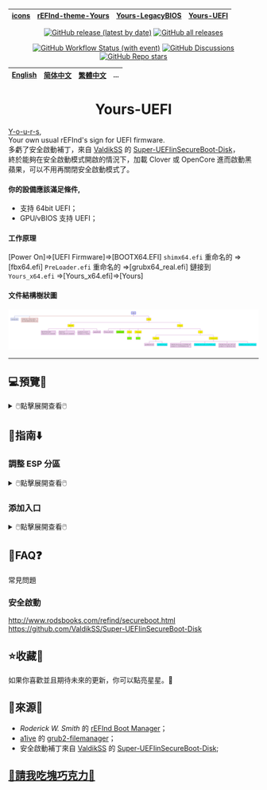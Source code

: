 [icons](https://github.com/M-L-P/icons)|[rEFInd-theme-Yours](https://github.com/M-L-P/rEFInd-theme-Yours)|[Yours-LegacyBIOS](https://github.com/M-L-P/Yours-LegacyBIOS)|[Yours-UEFI](https://github.com/M-L-P/Yours-UEFI)
-|-|-|-

<div align="center">

[![GitHub release (latest by date)](https://img.shields.io/github/v/release/M-L-P/Yours-UEFI)](https://github.com/M-L-P/Yours-UEFI/releases/latest)
[![GitHub all releases](https://img.shields.io/github/downloads/M-L-P/Yours-UEFI/total)](https://github.com/M-L-P/Yours-UEFI/releases)

[![GitHub Workflow Status (with event)](https://img.shields.io/github/actions/workflow/status/M-L-P/Yours-UEFI/%E6%89%93%E5%8C%85.yml)](https://github.com/M-L-P/Yours-UEFI/actions)
[![GitHub Discussions](https://img.shields.io/github/discussions/M-L-P/Yours-UEFI)](https://github.com/M-L-P/Yours-UEFI/discussions)
[![GitHub Repo stars](https://img.shields.io/github/stars/M-L-P/Yours-UEFI?style=social)](https://github.com/M-L-P/Yours-UEFI/stargazers)

</div>

[English](README.md)|[简体中文](README-自述文件.md)|[繁體中文](README-繁體中文.md)|...
--|--|--|--

<h1 align="center">Yours-UEFI</h1>

[Y-o-u-r-s](https://github.com/M-L-P/rEFInd-theme-Yours),<br/>
Your own usual rEFInd's sign for UEFI firmware.<br/>
多虧了安全啟動補丁，來自 [ValdikSS](https://github.com/ValdikSS) 的 [Super-UEFIinSecureBoot-Disk](https://github.com/ValdikSS/Super-UEFIinSecureBoot-Disk)，<br/>
終於能夠在安全啟動模式開啟的情況下，加載 Clover 或 OpenCore 進而啟動黑蘋果，可以不用再關閉安全啟動模式了。
#### 你的設備應該滿足條件,
- 支持 64bit UEFI；
- GPU/vBIOS 支持 UEFI；
#### 工作原理
[Power On]=>[UEFI Firmware]=>[BOOTX64.EFI] `shimx64.efi` 重命名的 =>[fbx64.efi] `PreLoader.efi` 重命名的 =>[grubx64_real.efi] 鏈接到 `Yours_x64.efi` =>[Yours_x64.efi]=>[Yours]<br/>
#### 文件結構樹狀圖
<img src="https://raw.githubusercontent.com/M-L-P/.github/main/screenshots/Yours-UEFI/Yours-UEFI.png">

-----------------------------------------------------------------------------------------------------------------------------------
## 💻️預覽👀

<details>
<summary>🖱️點擊展開查看🖱️</summary>

<img src="https://raw.githubusercontent.com/M-L-P/.github/main/screenshots/Yours-UEFI/about.real.png">
<img src="https://raw.githubusercontent.com/M-L-P/.github/main/screenshots/Yours/1080p.M.big.png">
</details>

## 🧭指南⬇️

### 調整 ESP 分區
<details>
<summary>🖱️點擊展開查看🖱️</summary>

#### 復製到 ESP 分區
- 刪除文件夾 `ESP: ESP\EFI\Boot`；
- 復製文件夾 `zip: ESP\EFI\Yours` 到 `ESP: \EFI`；
- 復製文件夾 `zip: ESP\EFI\BOOT` 到 `ESP: \EFI`；
- 復製文件 `zip: ESP\startup.nsh` 到 `ESP: \`；
- 復製文件 `zip: ESP\ENROLL_THIS_KEY_IN_MOKMANAGER.cer` 到 `ESP: \`；

#### 若有 Hackintosh
為了讓
- 圖形界面銜接得更加緊密，中途沒有代碼界面；
- 同時支持安全啟動；

<details>
<summary>🖱️點擊展開查看🖱️</summary>

文件名|所在目錄|文件原理|文件功能
-|-|-|-
`GRUB_PreLoader_CLOVER.efi`|`EFI\Yours\efi\Hackintosh`|鏈接到 `EFI\CLOVER\CLOVERX64.efi`|預啟動 CloverBootloader
`GRUB_PreLoader_CLOVER.png`|`EFI\Yours\efi\Hackintosh`|同名顯示圖標|用於顯示 Clover 的啟動圖標
`GRUB_PreLoader_OC.efi`|`EFI\Yours\efi\Hackintosh`|鏈接到 `EFI\OC\OpenCore.efi`|預啟動 OpenCore
`GRUB_PreLoader_OC.png`|`EFI\Yours\efi\Hackintosh`|同名顯示圖標|用於顯示 OC 的啟動圖標

#### 若是 OpenCore
- 你應該編輯 `config.plist` 設置 `LauncherOption=System` ；

#### 若不用黑果
- 你可以選定 Clover 或 OC 的啟動圖標，按下【Delete】，隱藏對應的入口。
</details>

</details>

### 添加入口
<details>
<summary>🖱️點擊展開查看🖱️</summary>
https://www.diskgenius.com/manual/set-uefi-bios-boot-entries.php

[<img src="https://github.com/M-L-P/Yours-UEFI/assets/69227436/df531a15-a171-49c3-8c8a-59447c2f396e">](https://www.diskgenius.com/manual/set-uefi-bios-boot-entries.php)

</details>

## 📝FAQ❓️
常見問題
### 安全啟動
http://www.rodsbooks.com/refind/secureboot.html<br/>
https://github.com/ValdikSS/Super-UEFIinSecureBoot-Disk

## ⭐收藏🌟
如果你喜歡並且期待未來的更新，你可以點亮星星。💫

## 🎉來源🎊
- *Roderick W. Smith* 的 [rEFInd Boot Manager](http://www.rodsbooks.com/refind/)；
- [a1ive](https://github.com/a1ive) 的 [grub2-filemanager](https://github.com/a1ive/grub2-filemanager)；
- 安全啟動補丁來自 [ValdikSS](https://github.com/ValdikSS) 的 [Super-UEFIinSecureBoot-Disk](https://github.com/ValdikSS/Super-UEFIinSecureBoot-Disk);

## [🧁請我吃塊巧克力🍫](https://github.com/M-L-P/.github/blob/main/profile/chocolate/README.md)